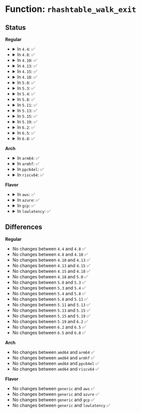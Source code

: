 # Function: <code>rhashtable_walk_exit</code>

## Status
<b>Regular</b>
<ul>
<li>
<details>
<summary>In <code>4.4</code>: ✅</summary>

```c
void rhashtable_walk_exit(struct rhashtable_iter *iter);
```

**Collision:** Unique Global

**Inline:** No

**Transformation:** False

**Instances:**

```
In lib/rhashtable.c (ffffffff813fff80)
Location: lib/rhashtable.c:537
Inline: False
Direct callers:
  - net/netlink/af_netlink.c:netlink_seq_stop
  - net/netlink/af_netlink.c:__netlink_seq_next
```
**Symbols:**

```
ffffffff813fff80-ffffffff813fffe8: rhashtable_walk_exit (STB_GLOBAL)
```
</details>
</li>
<li>
<details>
<summary>In <code>4.8</code>: ✅</summary>

```c
void rhashtable_walk_exit(struct rhashtable_iter *iter);
```

**Collision:** Unique Global

**Inline:** No

**Transformation:** False

**Instances:**

```
In lib/rhashtable.c (ffffffff814476b0)
Location: lib/rhashtable.c:542
Inline: False
Direct callers:
  - net/netlink/af_netlink.c:netlink_seq_stop
  - net/netlink/af_netlink.c:__netlink_seq_next
```
**Symbols:**

```
ffffffff814476b0-ffffffff81447718: rhashtable_walk_exit (STB_GLOBAL)
```
</details>
</li>
<li>
<details>
<summary>In <code>4.10</code>: ✅</summary>

```c
void rhashtable_walk_exit(struct rhashtable_iter *iter);
```

**Collision:** Unique Global

**Inline:** No

**Transformation:** False

**Instances:**

```
In lib/rhashtable.c (ffffffff81465c90)
Location: lib/rhashtable.c:631
Inline: False
Direct callers:
  - net/netlink/af_netlink.c:netlink_seq_stop
  - net/netlink/af_netlink.c:__netlink_seq_next
  - net/ipv6/seg6.c:seg6_genl_dumphmac_done
```
**Symbols:**

```
ffffffff81465c90-ffffffff81465ced: rhashtable_walk_exit (STB_GLOBAL)
```
</details>
</li>
<li>
<details>
<summary>In <code>4.13</code>: ✅</summary>

```c
void rhashtable_walk_exit(struct rhashtable_iter *iter);
```

**Collision:** Unique Global

**Inline:** No

**Transformation:** False

**Instances:**

```
In lib/rhashtable.c (ffffffff8146ad80)
Location: lib/rhashtable.c:725
Inline: False
Direct callers:
  - net/netlink/af_netlink.c:netlink_seq_stop
  - net/netlink/af_netlink.c:__netlink_seq_next
  - net/ipv6/seg6.c:seg6_genl_dumphmac_done
```
**Symbols:**

```
ffffffff8146ad80-ffffffff8146add9: rhashtable_walk_exit (STB_GLOBAL)
```
</details>
</li>
<li>
<details>
<summary>In <code>4.15</code>: ✅</summary>

```c
void rhashtable_walk_exit(struct rhashtable_iter *iter);
```

**Collision:** Unique Global

**Inline:** No

**Transformation:** False

**Instances:**

```
In lib/rhashtable.c (ffffffff81497060)
Location: lib/rhashtable.c:727
Inline: False
Direct callers:
  - net/netlink/af_netlink.c:netlink_seq_stop
  - net/netlink/af_netlink.c:__netlink_seq_next
  - net/ipv6/seg6.c:seg6_genl_dumphmac_done
```
**Symbols:**

```
ffffffff81497060-ffffffff814970b9: rhashtable_walk_exit (STB_GLOBAL)
```
</details>
</li>
<li>
<details>
<summary>In <code>4.18</code>: ✅</summary>

```c
void rhashtable_walk_exit(struct rhashtable_iter *iter);
```

**Collision:** Unique Global

**Inline:** No

**Transformation:** False

**Instances:**

```
In lib/rhashtable.c (ffffffff814cceb0)
Location: lib/rhashtable.c:699
Inline: False
Direct callers:
  - net/netlink/af_netlink.c:netlink_seq_stop
  - net/netlink/af_netlink.c:__netlink_seq_next
  - net/ipv6/seg6.c:seg6_genl_dumphmac_done
```
**Symbols:**

```
ffffffff814cceb0-ffffffff814ccf09: rhashtable_walk_exit (STB_GLOBAL)
```
</details>
</li>
<li>
<details>
<summary>In <code>5.0</code>: ✅</summary>

```c
void rhashtable_walk_exit(struct rhashtable_iter *iter);
```

**Collision:** Unique Global

**Inline:** No

**Transformation:** False

**Instances:**

```
In lib/rhashtable.c (ffffffff814e13f0)
Location: lib/rhashtable.c:691
Inline: False
Direct callers:
  - net/netlink/af_netlink.c:netlink_seq_stop
  - net/netlink/af_netlink.c:__netlink_seq_next
  - net/ipv6/seg6.c:seg6_genl_dumphmac_done
```
**Symbols:**

```
ffffffff814e13f0-ffffffff814e1446: rhashtable_walk_exit (STB_GLOBAL)
```
</details>
</li>
<li>
<details>
<summary>In <code>5.3</code>: ✅</summary>

```c
void rhashtable_walk_exit(struct rhashtable_iter *iter);
```

**Collision:** Unique Global

**Inline:** No

**Transformation:** False

**Instances:**

```
In lib/rhashtable.c (ffffffff8150d1b0)
Location: lib/rhashtable.c:680
Inline: False
Direct callers:
  - net/netlink/af_netlink.c:netlink_seq_stop
  - net/netlink/af_netlink.c:__netlink_seq_next
  - net/ipv6/seg6.c:seg6_genl_dumphmac_done
```
**Symbols:**

```
ffffffff8150d1b0-ffffffff8150d204: rhashtable_walk_exit (STB_GLOBAL)
```
</details>
</li>
<li>
<details>
<summary>In <code>5.4</code>: ✅</summary>

```c
void rhashtable_walk_exit(struct rhashtable_iter *iter);
```

**Collision:** Unique Global

**Inline:** No

**Transformation:** False

**Instances:**

```
In lib/rhashtable.c (ffffffff8152b000)
Location: lib/rhashtable.c:680
Inline: False
Direct callers:
  - net/core/xdp.c:mem_allocator_disconnect
  - net/netlink/af_netlink.c:netlink_seq_stop
  - net/netlink/af_netlink.c:__netlink_seq_next
  - net/ipv6/seg6.c:seg6_genl_dumphmac_done
```
**Symbols:**

```
ffffffff8152b000-ffffffff8152b054: rhashtable_walk_exit (STB_GLOBAL)
```
</details>
</li>
<li>
<details>
<summary>In <code>5.8</code>: ✅</summary>

```c
void rhashtable_walk_exit(struct rhashtable_iter *iter);
```

**Collision:** Unique Global

**Inline:** No

**Transformation:** False

**Instances:**

```
In lib/rhashtable.c (ffffffff8158ed90)
Location: lib/rhashtable.c:687
Inline: False
Direct callers:
  - net/core/xdp.c:mem_allocator_disconnect
  - net/netlink/af_netlink.c:netlink_seq_stop
  - net/netlink/af_netlink.c:__netlink_seq_next
  - net/ipv6/seg6.c:seg6_genl_dumphmac_done
```
**Symbols:**

```
ffffffff8158ed90-ffffffff8158ede7: rhashtable_walk_exit (STB_GLOBAL)
```
</details>
</li>
<li>
<details>
<summary>In <code>5.11</code>: ✅</summary>

```c
void rhashtable_walk_exit(struct rhashtable_iter *iter);
```

**Collision:** Unique Global

**Inline:** No

**Transformation:** False

**Instances:**

```
In lib/rhashtable.c (ffffffff815ab900)
Location: lib/rhashtable.c:687
Inline: False
Direct callers:
  - net/core/xdp.c:mem_allocator_disconnect
  - net/netlink/af_netlink.c:netlink_seq_stop
  - net/netlink/af_netlink.c:__netlink_seq_next
  - net/ipv6/seg6.c:seg6_genl_dumphmac_done
```
**Symbols:**

```
ffffffff815ab900-ffffffff815ab957: rhashtable_walk_exit (STB_GLOBAL)
```
</details>
</li>
<li>
<details>
<summary>In <code>5.13</code>: ✅</summary>

```c
void rhashtable_walk_exit(struct rhashtable_iter *iter);
```

**Collision:** Unique Global

**Inline:** No

**Transformation:** False

**Instances:**

```
In lib/rhashtable.c (ffffffff815b6b50)
Location: lib/rhashtable.c:687
Inline: False
Direct callers:
  - net/core/xdp.c:mem_allocator_disconnect
  - net/netlink/af_netlink.c:netlink_seq_stop
  - net/netlink/af_netlink.c:__netlink_seq_next
  - net/ipv6/seg6.c:seg6_genl_dumphmac_done
```
**Symbols:**

```
ffffffff815b6b50-ffffffff815b6ba7: rhashtable_walk_exit (STB_GLOBAL)
```
</details>
</li>
<li>
<details>
<summary>In <code>5.15</code>: ✅</summary>

```c
void rhashtable_walk_exit(struct rhashtable_iter *iter);
```

**Collision:** Unique Global

**Inline:** No

**Transformation:** False

**Instances:**

```
In lib/rhashtable.c (ffffffff8161d0d0)
Location: lib/rhashtable.c:687
Inline: False
Direct callers:
  - net/core/xdp.c:mem_allocator_disconnect
  - net/netlink/af_netlink.c:netlink_seq_stop
  - net/netlink/af_netlink.c:__netlink_seq_next
  - net/ipv6/seg6.c:seg6_genl_dumphmac_done
```
**Symbols:**

```
ffffffff8161d0d0-ffffffff8161d127: rhashtable_walk_exit (STB_GLOBAL)
```
</details>
</li>
<li>
<details>
<summary>In <code>5.19</code>: ✅</summary>

```c
void rhashtable_walk_exit(struct rhashtable_iter *iter);
```

**Collision:** Unique Global

**Inline:** No

**Transformation:** False

**Instances:**

```
In lib/rhashtable.c (ffffffff816e93d0)
Location: lib/rhashtable.c:687
Inline: False
Direct callers:
  - net/core/xdp.c:mem_allocator_disconnect
  - net/netlink/af_netlink.c:netlink_seq_stop
  - net/netlink/af_netlink.c:__netlink_seq_next
  - net/ipv6/seg6.c:seg6_genl_dumphmac_done
```
**Symbols:**

```
ffffffff816e93d0-ffffffff816e942f: rhashtable_walk_exit (STB_GLOBAL)
```
</details>
</li>
<li>
<details>
<summary>In <code>6.2</code>: ✅</summary>

```c
void rhashtable_walk_exit(struct rhashtable_iter *iter);
```

**Collision:** Unique Global

**Inline:** No

**Transformation:** False

**Instances:**

```
In lib/rhashtable.c (ffffffff817d9500)
Location: lib/rhashtable.c:691
Inline: False
Direct callers:
  - net/core/xdp.c:mem_allocator_disconnect
  - net/netlink/af_netlink.c:netlink_seq_stop
  - net/netlink/af_netlink.c:__netlink_seq_next
  - net/ipv6/seg6.c:seg6_genl_dumphmac_done
```
**Symbols:**

```
ffffffff817d9500-ffffffff817d955f: rhashtable_walk_exit (STB_GLOBAL)
```
</details>
</li>
<li>
<details>
<summary>In <code>6.5</code>: ✅</summary>

```c
void rhashtable_walk_exit(struct rhashtable_iter *iter);
```

**Collision:** Unique Global

**Inline:** No

**Transformation:** False

**Instances:**

```
In lib/rhashtable.c (ffffffff81818710)
Location: lib/rhashtable.c:691
Inline: False
Direct callers:
  - net/core/xdp.c:mem_allocator_disconnect
  - net/netlink/af_netlink.c:netlink_seq_stop
  - net/netlink/af_netlink.c:__netlink_seq_next
  - net/ipv6/seg6.c:seg6_genl_dumphmac_done
```
**Symbols:**

```
ffffffff81818710-ffffffff8181876f: rhashtable_walk_exit (STB_GLOBAL)
```
</details>
</li>
<li>
<details>
<summary>In <code>6.8</code>: ✅</summary>

```c
void rhashtable_walk_exit(struct rhashtable_iter *iter);
```

**Collision:** Unique Global

**Inline:** No

**Transformation:** False

**Instances:**

```
In lib/rhashtable.c (ffffffff8185da10)
Location: lib/rhashtable.c:691
Inline: False
Direct callers:
  - net/core/xdp.c:mem_allocator_disconnect
  - net/netlink/af_netlink.c:netlink_seq_stop
  - net/netlink/af_netlink.c:__netlink_seq_next
  - net/ipv6/seg6.c:seg6_genl_dumphmac_done
```
**Symbols:**

```
ffffffff8185da10-ffffffff8185da6f: rhashtable_walk_exit (STB_GLOBAL)
```
</details>
</li>
</ul>
<b>Arch</b>
<ul>
<li>
<details>
<summary>In <code>arm64</code>: ✅</summary>

```c
void rhashtable_walk_exit(struct rhashtable_iter *iter);
```

**Collision:** Unique Global

**Inline:** No

**Transformation:** False

**Instances:**

```
In lib/rhashtable.c (ffff800010636548)
Location: lib/rhashtable.c:680
Inline: False
Direct callers:
  - net/core/xdp.c:mem_allocator_disconnect
  - net/netlink/af_netlink.c:netlink_seq_stop
  - net/netlink/af_netlink.c:__netlink_seq_next
  - net/ipv6/seg6.c:seg6_genl_dumphmac_done
```
**Symbols:**

```
ffff800010636548-ffff8000106365ec: rhashtable_walk_exit (STB_GLOBAL)
```
</details>
</li>
<li>
<details>
<summary>In <code>armhf</code>: ✅</summary>

```c
void rhashtable_walk_exit(struct rhashtable_iter *iter);
```

**Collision:** Unique Global

**Inline:** No

**Transformation:** False

**Instances:**

```
In lib/rhashtable.c (c07db8c8)
Location: lib/rhashtable.c:680
Inline: False
Direct callers:
  - net/core/xdp.c:mem_allocator_disconnect
  - net/netlink/af_netlink.c:netlink_seq_stop
  - net/netlink/af_netlink.c:__netlink_seq_next
  - net/ipv6/seg6.c:seg6_genl_dumphmac_done
```
**Symbols:**

```
c07db8c8-c07db92c: rhashtable_walk_exit (STB_GLOBAL)
```
</details>
</li>
<li>
<details>
<summary>In <code>ppc64el</code>: ✅</summary>

```c
void rhashtable_walk_exit(struct rhashtable_iter *iter);
```

**Collision:** Unique Global

**Inline:** No

**Transformation:** False

**Instances:**

```
In lib/rhashtable.c (c0000000007dbf00)
Location: lib/rhashtable.c:680
Inline: False
Direct callers:
  - net/core/xdp.c:mem_allocator_disconnect
  - net/netlink/af_netlink.c:netlink_seq_stop
  - net/netlink/af_netlink.c:__netlink_seq_next
  - net/ipv6/seg6.c:seg6_genl_dumphmac_done
```
**Symbols:**

```
c0000000007dbf00-c0000000007dbff8: rhashtable_walk_exit (STB_GLOBAL)
```
</details>
</li>
<li>
<details>
<summary>In <code>riscv64</code>: ✅</summary>

```c
void rhashtable_walk_exit(struct rhashtable_iter *iter);
```

**Collision:** Unique Global

**Inline:** No

**Transformation:** False

**Instances:**

```
In lib/rhashtable.c (ffffffe000463752)
Location: lib/rhashtable.c:680
Inline: False
Direct callers:
  - net/core/xdp.c:mem_allocator_disconnect
  - net/netlink/af_netlink.c:netlink_seq_stop
  - net/netlink/af_netlink.c:__netlink_seq_next
  - net/ipv6/seg6.c:seg6_genl_dumphmac_done
```
**Symbols:**

```
ffffffe000463752-ffffffe0004637d0: rhashtable_walk_exit (STB_GLOBAL)
```
</details>
</li>
</ul>
<b>Flavor</b>
<ul>
<li>
<details>
<summary>In <code>aws</code>: ✅</summary>

```c
void rhashtable_walk_exit(struct rhashtable_iter *iter);
```

**Collision:** Unique Global

**Inline:** No

**Transformation:** False

**Instances:**

```
In lib/rhashtable.c (ffffffff815235e0)
Location: lib/rhashtable.c:680
Inline: False
Direct callers:
  - net/core/xdp.c:mem_allocator_disconnect
  - net/netlink/af_netlink.c:netlink_seq_stop
  - net/netlink/af_netlink.c:__netlink_seq_next
  - net/ipv6/seg6.c:seg6_genl_dumphmac_done
```
**Symbols:**

```
ffffffff815235e0-ffffffff81523634: rhashtable_walk_exit (STB_GLOBAL)
```
</details>
</li>
<li>
<details>
<summary>In <code>azure</code>: ✅</summary>

```c
void rhashtable_walk_exit(struct rhashtable_iter *iter);
```

**Collision:** Unique Global

**Inline:** No

**Transformation:** False

**Instances:**

```
In lib/rhashtable.c (ffffffff815138c0)
Location: lib/rhashtable.c:680
Inline: False
Direct callers:
  - net/core/xdp.c:mem_allocator_disconnect
  - net/netlink/af_netlink.c:netlink_seq_stop
  - net/netlink/af_netlink.c:__netlink_seq_next
  - net/ipv6/seg6.c:seg6_genl_dumphmac_done
```
**Symbols:**

```
ffffffff815138c0-ffffffff81513914: rhashtable_walk_exit (STB_GLOBAL)
```
</details>
</li>
<li>
<details>
<summary>In <code>gcp</code>: ✅</summary>

```c
void rhashtable_walk_exit(struct rhashtable_iter *iter);
```

**Collision:** Unique Global

**Inline:** No

**Transformation:** False

**Instances:**

```
In lib/rhashtable.c (ffffffff8151f670)
Location: lib/rhashtable.c:680
Inline: False
Direct callers:
  - net/core/xdp.c:mem_allocator_disconnect
  - net/netlink/af_netlink.c:netlink_seq_stop
  - net/netlink/af_netlink.c:__netlink_seq_next
  - net/ipv6/seg6.c:seg6_genl_dumphmac_done
```
**Symbols:**

```
ffffffff8151f670-ffffffff8151f6c4: rhashtable_walk_exit (STB_GLOBAL)
```
</details>
</li>
<li>
<details>
<summary>In <code>lowlatency</code>: ✅</summary>

```c
void rhashtable_walk_exit(struct rhashtable_iter *iter);
```

**Collision:** Unique Global

**Inline:** No

**Transformation:** False

**Instances:**

```
In lib/rhashtable.c (ffffffff81538540)
Location: lib/rhashtable.c:680
Inline: False
Direct callers:
  - net/core/xdp.c:mem_allocator_disconnect
  - net/netlink/af_netlink.c:netlink_seq_stop
  - net/netlink/af_netlink.c:__netlink_seq_next
  - net/ipv6/seg6.c:seg6_genl_dumphmac_done
```
**Symbols:**

```
ffffffff81538540-ffffffff81538592: rhashtable_walk_exit (STB_GLOBAL)
```
</details>
</li>
</ul>

## Differences
<b>Regular</b>
<ul>
<li>
No changes between <code>4.4</code> and <code>4.8</code> ✅
</li>
<li>
No changes between <code>4.8</code> and <code>4.10</code> ✅
</li>
<li>
No changes between <code>4.10</code> and <code>4.13</code> ✅
</li>
<li>
No changes between <code>4.13</code> and <code>4.15</code> ✅
</li>
<li>
No changes between <code>4.15</code> and <code>4.18</code> ✅
</li>
<li>
No changes between <code>4.18</code> and <code>5.0</code> ✅
</li>
<li>
No changes between <code>5.0</code> and <code>5.3</code> ✅
</li>
<li>
No changes between <code>5.3</code> and <code>5.4</code> ✅
</li>
<li>
No changes between <code>5.4</code> and <code>5.8</code> ✅
</li>
<li>
No changes between <code>5.8</code> and <code>5.11</code> ✅
</li>
<li>
No changes between <code>5.11</code> and <code>5.13</code> ✅
</li>
<li>
No changes between <code>5.13</code> and <code>5.15</code> ✅
</li>
<li>
No changes between <code>5.15</code> and <code>5.19</code> ✅
</li>
<li>
No changes between <code>5.19</code> and <code>6.2</code> ✅
</li>
<li>
No changes between <code>6.2</code> and <code>6.5</code> ✅
</li>
<li>
No changes between <code>6.5</code> and <code>6.8</code> ✅
</li>
</ul>
<b>Arch</b>
<ul>
<li>
No changes between <code>amd64</code> and <code>arm64</code> ✅
</li>
<li>
No changes between <code>amd64</code> and <code>armhf</code> ✅
</li>
<li>
No changes between <code>amd64</code> and <code>ppc64el</code> ✅
</li>
<li>
No changes between <code>amd64</code> and <code>riscv64</code> ✅
</li>
</ul>
<b>Flavor</b>
<ul>
<li>
No changes between <code>generic</code> and <code>aws</code> ✅
</li>
<li>
No changes between <code>generic</code> and <code>azure</code> ✅
</li>
<li>
No changes between <code>generic</code> and <code>gcp</code> ✅
</li>
<li>
No changes between <code>generic</code> and <code>lowlatency</code> ✅
</li>
</ul>
